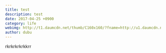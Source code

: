 ```yaml
--- 
title: test 
description: test 
date: 2017-04-25 +0900 
category: life 
webimg: http://t1.daumcdn.net/thumb/C160x160/?fname=http://u1.daumcdn.net/cod/755b5671f8dc46f4b8b08c4a4e5f8225
author: dubu
--- 
```


rkrkrkrkrkkrr
